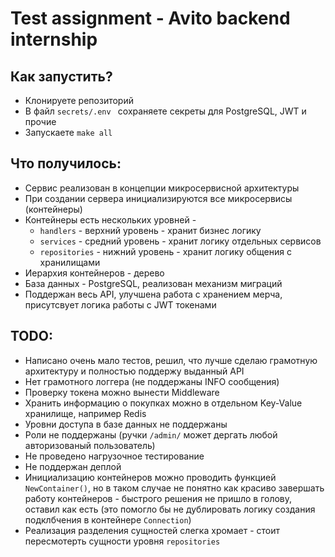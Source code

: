 # Test assignment - Avito backend internship

## Как запустить? 
* Клонируете репозиторий
* В файл `secrets/.env ` сохраняете секреты для PostgreSQL, JWT и прочие
* Запускаете `make all`

## Что получилось:
* Сервис реализован в концепции микросервисной архитектуры
* При создании сервера инициализируются все микросервисы (контейнеры)
* Контейнеры есть нескольких уровней - 
  * `handlers` - верхний уровень - хранит бизнес логику
  * `services` - средний уровень - хранит логику отдельных сервисов
  * `repositories` - нижний уровень - хранит логику общения с хранилищами
* Иерархия контейнеров - дерево
* База данных - PostgreSQL, реализован механизм миграций
* Поддержан весь API, улучшена работа с хранением мерча, присутсвует логика работы с JWT токенами

## TODO: 
* Написано очень мало тестов, решил, что лучше сделаю грамотную архитектуру и полностью поддержу выданный API
* Нет грамотного логгера (не поддержаны INFO сообщения)
* Проверку токена можно вынести Middleware
* Хранить информацию о покупках можно в отдельном Key-Value хранилище, например Redis
* Уровни доступа в базе данных не поддержаны
* Роли не поддержаны (ручки `/admin/` может дергать любой авторизованый пользователь)
* Не проведено нагрузочное тестирование
* Не поддержан деплой
* Инициализацию контейнеров можно проводить функцией `NewContainer()`, но в таком случае не понятно как красиво завершать работу контейнеров - быстрого решения не пришло в голову, оставил как есть (это помогло бы не дублировать логику создания подклбчения в контейнере `Connection`)
* Реализация разделения сущностей слегка хромает - стоит пересмотерть сущности уровня `repositories`
